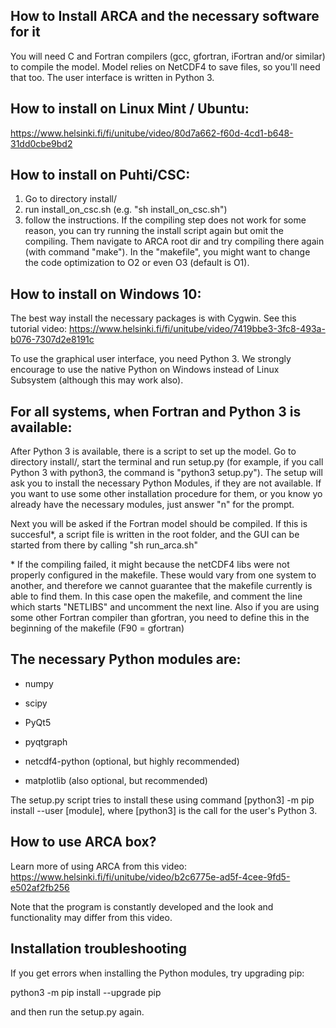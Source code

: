 How to Install ARCA and the necessary software for it
-----------------------------------------------------
You will need C and Fortran compilers (gcc, gfortran, iFortran and/or similar) to compile the model. Model relies on
NetCDF4 to save files, so you'll need that too. The user interface is written in Python 3.

How to install on Linux Mint / Ubuntu:
---------------------------------------

https://www.helsinki.fi/fi/unitube/video/80d7a662-f60d-4cd1-b648-31dd0cbe9bd2


How to install on Puhti/CSC:
----------------------------
1) Go to directory install/
2) run install_on_csc.sh (e.g. "sh install_on_csc.sh")
3) follow the instructions. If the compiling step does not work for some reason, you can try running the install script
   again but omit the compiling. Them navigate to ARCA root dir and try compiling there again (with command "make").
   In the "makefile", you might want to change the code optimization to O2 or even O3 (default is O1).  


How to install on Windows 10:
-----------------------------

The best way install the necessary packages is with Cygwin. See this tutorial video:
https://www.helsinki.fi/fi/unitube/video/7419bbe3-3fc8-493a-b076-7307d2e8191c

To use the graphical user interface, you need Python 3. We strongly encourage to use the native Python on Windows
instead of Linux Subsystem (although this may work also).


For all systems, when Fortran and Python 3 is available:
--------------------------------------------------------

After Python 3 is available, there is a script to set up the model. Go to directory install/, start the terminal and run
setup.py (for example, if you call Python 3 with python3, the command is "python3 setup.py"). The setup will ask you to
install the necessary Python Modules, if they are not available. If you want to use some other installation procedure for
them, or you know yo already have the necessary modules, just answer "n" for the prompt.

Next you will be asked if the Fortran model should be compiled. If this is succesful*, a script file is written in the
root folder, and the GUI can be started from there by calling "sh run_arca.sh"


\* If the compiling failed, it might because the netCDF4 libs were not properly configured in the makefile. These would
vary from one system to another, and therefore we cannot guarantee that the makefile currently is able to find them. In
this case open the makefile, and comment the line which starts "NETLIBS" and uncomment the next line. Also if you are
using some other Fortran compiler than gfortran, you need to define this in the beginning of the makefile (F90 = gfortran)


The necessary Python modules are:
---------------------------------

- numpy

- scipy

- PyQt5

- pyqtgraph

- netcdf4-python (optional, but highly recommended)

- matplotlib (also optional, but recommended)

The setup.py script tries to install these using command [python3] -m pip install \--user [module], where [python3] is
the call for the user's Python 3.




How to use ARCA box?
--------------------
Learn more of using ARCA from this video: https://www.helsinki.fi/fi/unitube/video/b2c6775e-ad5f-4cee-9fd5-e502af2fb256

Note that the program is constantly developed and the look and functionality may differ from this video.



Installation troubleshooting
----------------------------
If you get errors when installing the Python modules, try upgrading pip:

python3 -m pip install --upgrade pip

and then run the setup.py again.
